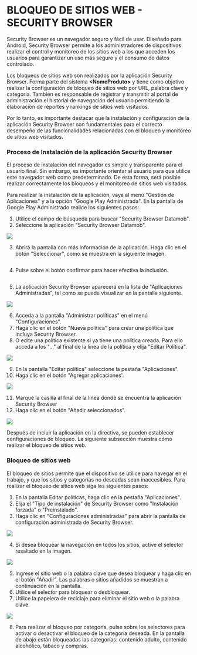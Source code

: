 # BLOQUEO DE SITIOS WEB - SECURITY BROWSER

Security Browser es un navegador seguro y fácil de usar. Diseñado para Android, Security Browser permite a los administradores de dispositivos realizar el control y monitoreo de los sitios web a los que acceden los usuarios para garantizar un uso más seguro y el consumo de datos controlado.

Los bloqueos de sitios web son realizados por la aplicación Security Browser. Forma parte del sistema **\<NomeProduto>** y tiene como objetivo realizar la configuración de bloqueo de sitios web por URL, palabra clave y categoría. También es responsable de registrar y transmitir al portal de administración el historial de navegación del usuario permitiendo la elaboración de reportes y rankings de sitios web visitados.

Por lo tanto, es importante destacar que la instalación y configuración de la aplicación Security Browser son fundamentales para el correcto desempeño de las funcionalidades relacionadas con el bloqueo y monitoreo de sitios web visitados.

### **Proceso de Instalación de la aplicación Security Browser**

El proceso de instalación del navegador es simple y transparente para el usuario final. Sin embargo, es importante orientar al usuario para que utilice este navegador web como predeterminado. De esta forma, será posible realizar correctamente los bloqueos y el monitoreo de sitios web visitados.

Para realizar la instalación de la aplicación, vaya al menú "Gestión de Aplicaciones" y a la opción "Google Play Administrada". En la pantalla de Google Play Administrado realice los siguientes pasos:

1. Utilice el campo de búsqueda para buscar "Security Browser Datamob".
2. Seleccione la aplicación "Security Browser Datamob".

![](<.gitbook/assets/0 (20).png>)

3. Abrirá la pantalla con más información de la aplicación. Haga clic en el botón "Seleccionar", como se muestra en la siguiente imagen.

<figure><img src=".gitbook/assets/image (71).png" alt=""><figcaption></figcaption></figure>

4. Pulse sobre el botón confirmar para hacer efectiva la inclusión.

<figure><img src=".gitbook/assets/image (72).png" alt=""><figcaption></figcaption></figure>

5. La aplicación Security Browser aparecerá en la lista de "Aplicaciones Administradas", tal como se puede visualizar en la pantalla siguiente.

![](<.gitbook/assets/3 (18).png>)

6. Acceda a la pantalla "Administrar políticas" en el menú "Configuraciones".
7. Haga clic en el botón "Nueva política" para crear una política que incluya Security Browser.
8. O edite una política existente si ya tiene una política creada. Para ello acceda a los "..." al final de la línea de la política y elija "Editar Política".

![](<.gitbook/assets/4 (15).png>)

9. En la pantalla "Editar política" seleccione la pestaña "Aplicaciones".
10. Haga clic en el botón "Agregar aplicaciones'.

![](<.gitbook/assets/5 (14).png>)

11. Marque la casilla al final de la línea donde se encuentra la aplicación Security Browser
12. Haga clic en el botón "Añadir seleccionados".

![](<.gitbook/assets/6 (14).png>)

Después de incluir la aplicación en la directiva, se pueden establecer configuraciones de bloqueo. La siguiente subsección muestra cómo realizar el bloqueo de sitios web.

### **Bloqueo de sitios web**

El bloqueo de sitios permite que el dispositivo se utilice para navegar en el trabajo, y que los sitios y categorías no deseadas sean inaccesibles. Para realizar el bloqueo de sitios web siga los siguientes pasos:

1. En la pantalla Editar políticas, haga clic en la pestaña "Aplicaciones".
2. Elija el "Tipo de instalación" de Security Browser como "Instalación forzada" o "Preinstalado".
3. Haga clic en "Configuraciones administradas" para abrir la pantalla de configuración administrada de Security Browser.

![](<.gitbook/assets/7 (13).png>)

4. Si desea bloquear la navegación en todos los sitios, active el selector resaltado en la imagen.

![](<.gitbook/assets/8 (13).png>)

5. Ingrese el sitio web o la palabra clave que desea bloquear y haga clic en el botón "Añadir". Las palabras o sitios añadidos se muestran a continuación en la pantalla.
6. Utilice el selector para bloquear o desbloquear.
7. Utilice la papelera de reciclaje para eliminar el sitio web o la palabra clave.

![](<.gitbook/assets/9 (13).png>)

8. Para realizar el bloqueo por categoría, pulse sobre los selectores para activar o desactivar el bloqueo de la categoría deseada. En la pantalla de abajo están bloqueadas las categorías: contenido adulto, contenido alcohólico, tabaco y compras.

<figure><img src=".gitbook/assets/image (65).png" alt=""><figcaption></figcaption></figure>

